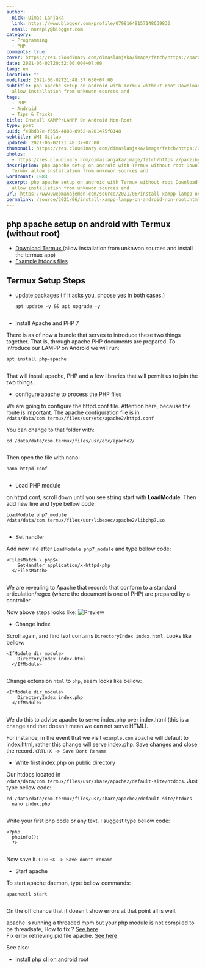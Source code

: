 ```yaml
---
author:
  nick: Dimas Lanjaka
  link: https://www.blogger.com/profile/07981649157148639830
  email: noreply@blogger.com
category:
  - Programming
  - PHP
comments: true
cover: https://res.cloudinary.com/dimaslanjaka/image/fetch/https://parzibyte.me/blog/wp-content/uploads/2018/11/Configuraci%C3%B3n-httpd-en-termux-Android.jpg
date: 2021-06-02T20:52:00.004+07:00
lang: en
location: ""
modified: 2021-06-02T21:48:37.630+07:00
subtitle: php apache setup on android with Termux without root Download Termux
  allow installation from unknwon sources and
tags:
  - PHP
  - Android
  - Tips & Tricks
title: Install XAMPP/LAMPP On Android Non-Root
type: post
uuid: fe9bd82e-f555-4888-8952-a281475f8148
webtitle: WMI Gitlab
updated: 2021-06-02T21:48:37+07:00
thumbnail: https://res.cloudinary.com/dimaslanjaka/image/fetch/https://parzibyte.me/blog/wp-content/uploads/2018/11/Configuraci%C3%B3n-httpd-en-termux-Android.jpg
photos:
  - https://res.cloudinary.com/dimaslanjaka/image/fetch/https://parzibyte.me/blog/wp-content/uploads/2018/11/Configuraci%C3%B3n-httpd-en-termux-Android.jpg
description: php apache setup on android with Termux without root Download
  Termux allow installation from unknwon sources and
wordcount: 1083
excerpt: php apache setup on android with Termux without root Download Termux
  allow installation from unknwon sources and
url: https://www.webmanajemen.com/source/2021/06/install-xampp-lampp-on-android-non-root.html
permalink: /source/2021/06/install-xampp-lampp-on-android-non-root.html
---
```


<div id="bootstrap-wrapper">
  <h2 id="php-apache-setup-on-android-with-termux-without-root-">php apache setup on android with Termux (without root)</h2>
  <ul>
    <li>
      <a href="https://f-droid.org/repository/browse/?fdid=com.termux" rel="noopener noreferer nofollow"> Download Termux </a> (allow
      installation from unknwon sources and install the termux app)
    </li>
<li> <a href="https://www.mediafire.com/file/v3d4nk933le6t1u/htdocs.rar/file">Example htdocs files</a>
  </ul>
  <h2 id="termux-setup-steps">Termux Setup Steps</h2>
  <ul>
    <li>
      update packages (If it asks you, choose yes in both cases.)
      <pre><code class="lang-bash">apt <span class="hljs-keyword">update</span> -y &amp;&amp; apt <span class="hljs-keyword">upgrade</span> -y<br>  </code></pre>
    </li>
    <li>Install Apache and PHP 7</li>
  </ul>
  <p>
    There is as of now a bundle that serves to introduce these two things together. That is, through apache PHP documents are prepared. To
    introduce our LAMPP on Android we will run:
  </p>
  <pre><code class="lang-bash">apt <span class="hljs-keyword">install</span> php-apache<br>  </code></pre>
  <p>That will install apache, PHP and a few libraries that will permit us to join the two things.</p>
  <ul>
    <li>configure apache to process the PHP files</li>
  </ul>
  <p>
    We are going to configure the httpd.conf file. Attention here, because the route is important. The apache configuration file is in
    <code>/data/data/com.termux/files/usr/etc/apache2/httpd.conf</code>
  </p>
  <p>You can change to that folder with:</p>
  <pre><code class="lang-bash">cd <span class="hljs-regexp">/data/</span>data<span class="hljs-regexp">/com.termux/</span>files<span class="hljs-regexp">/usr/</span>etc<span class="hljs-regexp">/apache2/</span><br>  </code></pre>
  <p>Then open the file with nano:</p>
  <pre><code class="lang-bash"><span class="hljs-selector-tag">nano</span> <span class="hljs-selector-tag">httpd</span><span class="hljs-selector-class">.conf</span><br>  </code></pre>
  <ul>
    <li>Load PHP module</li>
  </ul>
  <p>on httpd.conf, scroll down until you see string start with <strong>LoadModule</strong>. Then add new line and type bellow code:</p>
  <pre><code class="lang-conf">LoadModule php7_module <span class="hljs-regexp">/data/</span>data<span class="hljs-regexp">/com.termux/</span>files<span class="hljs-regexp">/usr/</span>libexec<span class="hljs-regexp">/apache2/</span>libphp7.so<br>  </code></pre>
  <ul>
    <li>Set handler</li>
  </ul>
  <p>Add new line after <code>LoadModule php7_module</code> and type bellow code:</p>
  <pre><code class="lang-conf"><span class="hljs-section">&lt;FilesMatch \.php$&gt;</span><br>    <span class="hljs-attribute"><span class="hljs-nomarkup">SetHandler</span></span> application/x-httpd-php<br>  <span class="hljs-section">&lt;/FilesMatch&gt;</span><br>  </code></pre>
  <p>
    We are revealing to Apache that records that conform to a standard articulation/regex (where the document is one of PHP) are prepared by
    a controller.
  </p>
  <p>
    Now above steps looks like:
    <img
      src="https://res.cloudinary.com/dimaslanjaka/image/fetch/https://parzibyte.me/blog/wp-content/uploads/2018/11/Configuraci%C3%B3n-httpd-en-termux-Android.jpg"
      alt="Preview" />
  </p>
  <ul>
    <li>Change Index</li>
  </ul>
  <p>Scroll again, and find text contains <code>DirectoryIndex index.html</code>. Looks like bellow:</p>
  <pre><code class="lang-conf"><span class="hljs-section">&lt;IfModule dir_module&gt;</span><br>    <span class="hljs-attribute">DirectoryIndex</span> index.html<br>  <span class="hljs-section">&lt;/IfModule&gt;</span><br>  </code></pre>
  <p>Change extension <code>html</code> to <code>php</code>, seem looks like bellow:</p>
  <pre><code class="lang-conf"><span class="hljs-section">&lt;IfModule dir_module&gt;</span><br>    <span class="hljs-attribute">DirectoryIndex</span> index.php<br>  <span class="hljs-section">&lt;/IfModule&gt;</span><br>  </code></pre>
  <p>We do this to advise apache to serve index.php over index.html (this is a change and that doesn't mean we can not serve HTML).</p>
  <p>
    For instance, in the event that we visit <code>example.com</code> apache will default to index.html, rather this change will serve
    index.php. Save changes and close the record. <code>CRTL+X -&gt; Save Dont Rename</code>
  </p>
  <ul>
    <li>Write first index.php on public directory</li>
  </ul>
  <p>Our htdocs located in <code>/data/data/com.termux/files/usr/share/apache2/default-site/htdocs</code>. Just type bellow code:</p>
  <pre><code>cd <span class="hljs-regexp">/data/</span>data<span class="hljs-regexp">/com.termux/</span>files<span class="hljs-regexp">/usr/</span>share<span class="hljs-regexp">/apache2/</span><span class="hljs-keyword">default</span>-site/htdocs<br>  nano index.php<br>  </code></pre>
  <p>Write your first php code or any text. I suggest type bellow code:</p>
  <pre><code class="lang-php"><span class="php"><span class="hljs-meta">&lt;?php</span><br>  phpinfo();<br>  <span class="hljs-meta">?&gt;</span></span><br>  </code></pre>
  <p>Now save it. <code>CTRL+X -&gt; Save don't rename</code></p>
  <ul>
    <li>Start apache</li>
  </ul>
  <p>To start apache daemon, type bellow commands:</p>
  <pre><code class="lang-bash">apachectl <span class="hljs-literal">start</span><br>  </code></pre>
  <p>On the off chance that it doesn't show errors at that point all is well.</p>
  <p>
    apache is running a threaded mpm but your php module is not compiled to be threadsafe, How to fix ?
    <a
      href="/2021/06/fix-apache-wont-run-on-android.html"
      alt="How to fix apache is running a threaded mpm but your php module is not compiled to be 		threadsafe"
      >See here</a
    >
    <br />
    Fix error retrieving pid file apache. <a href="/2021/06/fix-error-retrieving-pid-file-on-termux.html">See here</a>
  </p>
  <div class="mt-3">
    See also:
    <ul>
      <li><a href="/2017/04/instal-php-cli-pada-android-instalasi.html" rel="follow"> Install php cli on android root </a></li>
    </ul>
  </div>
</div>
<style></style>
<script>
  hljs.initHighlightingOnLoad();
</script>
